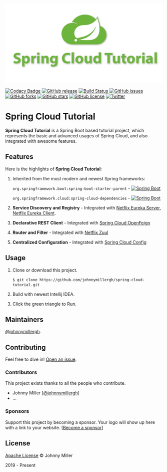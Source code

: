 ![Spring Cloud Tutorial Feature Graphics](https://raw.githubusercontent.com/johnnymillergh/MaterialLibrary/master/spring-cloud-tutorial/spring-cloud-tutorial-social-image.png)

[![Codacy Badge](https://api.codacy.com/project/badge/Grade/97ac31b5b5334b5ca7b200cfe68dcd3c)](https://www.codacy.com/manual/johnnymillergh/spring-cloud-tutorial?utm_source=github.com&amp;utm_medium=referral&amp;utm_content=johnnymillergh/spring-cloud-tutorial&amp;utm_campaign=Badge_Grade)
[![GitHub release](https://img.shields.io/github/release/johnnymillergh/spring-cloud-tutorial.svg)](https://github.com/johnnymillergh/spring-cloud-tutorial/releases)
[![Build Status](https://travis-ci.com/johnnymillergh/spring-cloud-tutorial.svg?branch=master)](https://travis-ci.com/johnnymillergh/spring-cloud-tutorial)
[![GitHub issues](https://img.shields.io/github/issues/johnnymillergh/spring-cloud-tutorial)](https://github.com/johnnymillergh/spring-cloud-tutorial/issues)
[![GitHub forks](https://img.shields.io/github/forks/johnnymillergh/spring-cloud-tutorial)](https://github.com/johnnymillergh/spring-cloud-tutorial/network)
[![GitHub stars](https://img.shields.io/github/stars/johnnymillergh/spring-cloud-tutorial)](https://github.com/johnnymillergh/spring-cloud-tutorial)
[![GitHub license](https://img.shields.io/github/license/johnnymillergh/spring-cloud-tutorial)](https://github.com/johnnymillergh/spring-cloud-tutorial/blob/master/LICENSE)
[![Twitter](https://img.shields.io/twitter/url/https/github.com/johnnymillergh/spring-cloud-tutorial?style=social)](https://twitter.com/intent/tweet?text=Wow:&url=https%3A%2F%2Fgithub.com%2Fjohnnymillergh%2Fspring-cloud-tutorial)

# Spring Cloud Tutorial

**Spring Cloud Tutorial** is a Spring Boot based tutorial project, which represents the basic and advanced usages of Spring Cloud, and also integrated with awesome features. 

## Features

Here is the highlights of **Spring Cloud Tutorial**:

1. Inherited from the most modern and newest Spring frameworks:

   `org.springframework.boot:spring-boot-starter-parent` - [![Spring Boot](https://maven-badges.herokuapp.com/maven-central/org.springframework.boot/spring-boot-starter-parent/badge.svg)](https://maven-badges.herokuapp.com/maven-central/org.springframework.boot/spring-boot-starter-parent/)

   `org.springframework.cloud:spring-cloud-dependencies` - [![Spring Boot](https://maven-badges.herokuapp.com/maven-central/org.springframework.cloud/spring-cloud-dependencies/badge.svg)](https://maven-badges.herokuapp.com/maven-central/org.springframework.cloud/spring-cloud-dependencies/)

2. **Service Discovery and Registry** -  Integrated with [Netflix Eureka Server](https://cloud.spring.io/spring-cloud-netflix/reference/html/#spring-cloud-eureka-server), [Netflix Eureka Client](https://cloud.spring.io/spring-cloud-netflix/reference/html/#_service_discovery_eureka_clients).

3. **Declarative REST Client** - Integrated with [Spring Cloud OpenFeign](https://cloud.spring.io/spring-cloud-openfeign/reference/html/)

4. **Router and Filter** - Integrated with [Netflix Zuul](https://cloud.spring.io/spring-cloud-netflix/reference/html/#_router_and_filter_zuul)

5. **Centralized Configuration** - Integrated with [Spring Cloud Config](https://spring.io/projects/spring-cloud-config)

## Usage

1. Clone or download this project.

   ```shell
   $ git clone https://github.com/johnnymillergh/spring-cloud-tutorial.git
   ```

2. Build with newest Intellij IDEA.

3. Click the green triangle to Run.

## Maintainers

[@johnnymillergh](https://github.com/johnnymillergh).

## Contributing

Feel free to dive in! [Open an issue](https://github.com/johnnymillergh/spring-cloud-tutorial/issues/new).

### Contributors

This project exists thanks to all the people who contribute. 

- Johnny Miller [[@johnnymillergh](https://github.com/johnnymillergh)]
- …


### Sponsors

Support this project by becoming a sponsor. Your logo will show up here with a link to your website. [[Become a sponsor](https://become-a-sponsor.org)]

## License

[Apache License](https://github.com/johnnymillergh/spring-cloud-tutorial/blob/master/LICENSE) © Johnny Miller

2019 - Present



